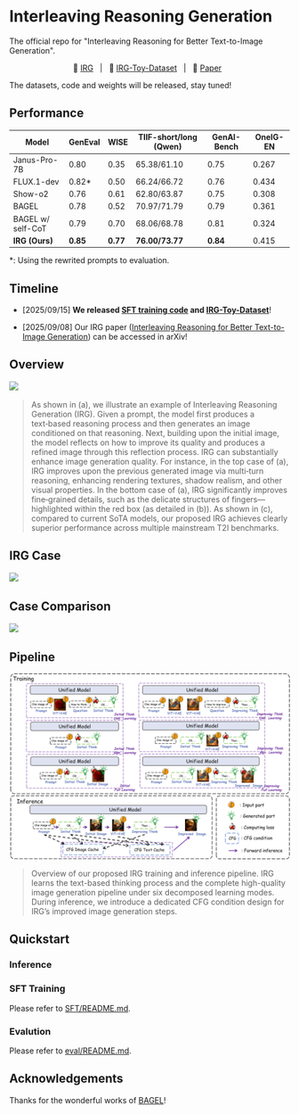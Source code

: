 # Interleaving Reasoning Generation
The official repo for "Interleaving Reasoning for Better Text-to-Image Generation".

<p align="center">
       🤗 <a href="https://github.com/Osilly/Interleaving-Reasoning-Generation">IRG</a>&nbsp&nbsp | &nbsp&nbsp🤗 <a href="https://huggingface.co/Osilly/IRG-Toy-Dataset">IRG-Toy-Dataset</a>&nbsp&nbsp | &nbsp&nbsp📑 <a href="https://arxiv.org/abs/2509.06945">Paper</a>&nbsp&nbsp
</p>

The datasets, code and weights will be released, stay tuned!

## Performance

| Model             | GenEval  | WISE     | TIIF-short/long (Qwen) | GenAI-Bench | OneIG-EN |
| ----------------- | -------- | -------- | ---------------------- | ----------- | -------- |
| Janus-Pro-7B      | 0.80     | 0.35     | 65.38/61.10            | 0.75        | 0.267    |
| FLUX.1-dev        | 0.82*    | 0.50     | 66.24/66.72            | 0.76        | 0.434    |
| Show-o2           | 0.76     | 0.61     | 62.80/63.87            | 0.75        | 0.308    |
| BAGEL             | 0.78     | 0.52     | 70.97/71.79            | 0.79        | 0.361    |
| BAGEL w/ self-CoT | 0.79     | 0.70     | 68.06/68.78            | 0.81        | 0.324    |
| **IRG (Ours)**    | **0.85** | **0.77** | **76.00/73.77**        | **0.84**    | 0.415    |

*: Using the rewrited prompts to evaluation.

## Timeline

- [2025/09/15] **We released [SFT training code](https://github.com/Osilly/Interleaving-Reasoning-Generation/tree/main/SFT) and [IRG-Toy-Dataset](https://huggingface.co/Osilly/IRG-Toy-Dataset)**!

- [2025/09/08] Our IRG paper ([Interleaving Reasoning for Better Text-to-Image Generation](https://arxiv.org/abs/2509.06945)) can be accessed in arXiv!

## Overview

![](figs/overview.png)

> As shown in (a), we illustrate an example of Interleaving Reasoning Generation (IRG).  Given a prompt, the model first produces a text‑based reasoning process and then generates an image conditioned on that reasoning. Next, building upon the initial image, the model reflects on how to improve its quality and produces a refined image through this reflection process. IRG can substantially enhance image generation quality.  For instance, in the top case of (a), IRG improves upon the previous generated image via multi‑turn reasoning, enhancing rendering textures, shadow realism, and other visual properties.  In the bottom case of (a), IRG significantly improves fine‑grained details, such as the delicate structures of fingers—highlighted within the red box (as detailed in (b)). As shown in (c), compared to current SoTA models, our proposed IRG achieves clearly superior performance across multiple mainstream T2I benchmarks.

## IRG Case

![](figs/big_case.png)

## Case Comparison 

![](figs/compare.png)

## Pipeline

![](figs/pipeline.png)

> Overview of our proposed IRG training and inference pipeline. IRG learns the text-based thinking process and the complete high-quality image generation pipeline under six decomposed learning modes. During inference, we introduce a dedicated CFG condition design for IRG’s improved image generation steps. 

## Quickstart

### Inference

### SFT Training

Please refer to [SFT/README.md](https://github.com/Osilly/Interleaving-Reasoning-Generation/blob/main/SFT/README.md).

### Evalution

Please refer to [eval/README.md](https://github.com/Osilly/Interleaving-Reasoning-Generation/blob/main/eval/README.md).

## Acknowledgements

Thanks for the wonderful works of [BAGEL](https://github.com/bytedance-seed/BAGEL)!
